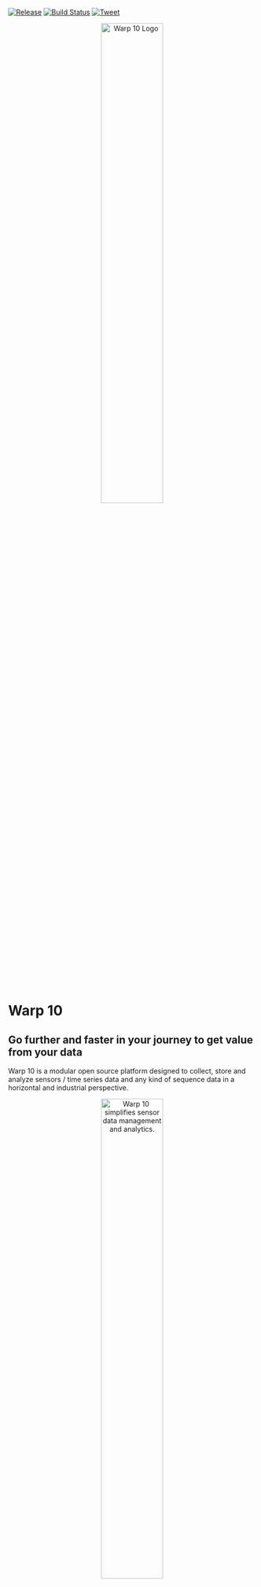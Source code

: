 [![Release](https://img.shields.io/github/v/release/senx/warp10-platform)](https://github.com/senx/warp10-platform/releases/latest)
[![Build Status](https://app.travis-ci.com/senx/warp10-platform.svg?branch=master)](https://app.travis-ci.com/senx/warp10-platform)
[![Tweet](https://img.shields.io/twitter/url/http/shields.io.svg?style=social)](https://twitter.com/intent/tweet?text=Get%20The%20Most%20Advanced%20Time%20Series%20Platform&url=https://warp10.io/download&via=warp10io&hashtags=tsdb,database,timeseries,opensource)

<p align="center"><a href="https://warp10.io" title="Warp 10 Platform"><img src="https://warp10.io/assets/img/warp10_bySenx_dark.png" alt="Warp 10 Logo" width="50%"></a></p>

# Warp 10
## Go further and faster in your journey to get value from your data

Warp 10 is a modular open source platform designed to collect, store and analyze sensors / time series data and any kind of sequence data in a horizontal and industrial perspective.

<p align="center"><a href="https://youtu.be/-5dAB7-dHaQ"><img src="https://warp10.io/assets/img/thumbnail_warp10_video.jpg" alt="Warp 10 simplifies sensor data management and analytics." width="50%"></a></p>

## Warp 10 simplifies data management and analytics
Shaped for the Internet of Things (IoT) with a flexible data model, Warp 10 provides a unique and powerful framework to simplify your processes from data collection to analysis and visualization, with the support of geolocated data in its core model (called Geo Time Series).

Geo Time Series extend the notion of Time Series by merging the sequence of sensor readings with the sequence of sensor locations. If your data have no location information, Warp 10 will handle them as regular Time Series.

Warp 10 offers both a Time Series Database and a powerful analysis environment that can be used together or independently.

## Features

The Warp 10 Platform provides a rich set of features to simplify your work on sensor data:
* **A powerful Analytics Engine** with [WarpLib](https://www.warp10.io/doc/reference), a library dedicated to time series data analysis with more than 1000 functions and extension capabilities to perform data analysis, from the simplest to the most advanced. Use the Analytics Engine integrated in the Warp 10 platform or as an external library in your tools.
* **Warp 10 Storage Engine**, our collection and storage layer, a Geo Time Series Database
* **The Edge version**, to implement Warp 10 on any machine technical system or device by adjunction of additional board or box thanks to a wide range of connectors.
* [**WarpScript**](https://www.warp10.io/content/03_Documentation/04_WarpScript), a language specifically designed for analytics of time series data. It is one of the pillars of the analytics layer of the Warp 10 Platform
* [**FLoWS**](https://www.warp10.io/content/03_Documentation/04_FLoWS), an alternative to WarpScript for users discovering the Warp 10 Platform. It is meant to be easy to learn, look familiar to users of other programming languages, and enable time series analysis by leveraging the whole of WarpLib.
* **Plasma and Mobius**, streaming engines allowing to cascade the Warp 10 Platform with Complex Event Processing solutions and to build dynamic dashboards
* **Runner**, a system for scheduling WarpScript program executions on the server side
* [**Sensision**](https://github.com/senx/sensision), a framework for exposing metrics and pushing them into Warp 10
* **Standalone version** running on a [Raspberry Pi](https://blog.senx.io/warp-10-raspberry-bench-for-industrial-iot/) as well as on a beefy server, with no external dependencies
* Replication and sharding of standalone instances using the **Datalog mechanism**
* **Distributed version**, based on Hadoop HBase for the most demanding environments
* Integration with [Pig](https://github.com/senx/warp10-pig), [Spark](https://github.com/senx/warp10-spark2), [Flink](https://github.com/senx/warp10-flink), [NiFi](https://github.com/senx/nifi-warp10-processor), [Kafka Streams](https://github.com/senx/warp10-plugin-kstreams) and [Storm](https://github.com/senx/warp10-storm) for batch and streaming analysis.
* An easy integration into a **large ecosystem** of existing tools, such as Jupyter, Python, HTTP, Json, NodeRed, R, Zeppelin, Tableau, Pytorch, MQTT, LevelDB, Avro and more.

A collection of tools that complete the Platform and ease your work on time series data:
* [WarpStudio](https://studio.senx.io/), a web editor, to edit and execute your WarpScript and FLoWS code.
* [WarpFleet](https://warpfleet.senx.io/), the artifact repository, to share your plugins, extensions and macros.
* [Sandbox](https://sandbox.senx.io), a hosted environment for test driving Warp 10 without deploying it.
* [WarpView](https://senx.github.io/warpview/), a collection of charting web components
* [Discovery](https://warp10.io/content/05_Ecosystem/02_Visualization/02_Discovery/00_Overview), a dynamic dashboarding solution with a unique dashboard as code approach.

## Getting started

We strongly recommend you to start with the [getting started](https://www.warp10.io/content/02_Getting_started).
You will learn the basics and the concepts behind Warp 10 step by step.

Learn more by browsing the [documentation](https://www.warp10.io/doc/reference).

To test Warp 10 without installing it, try the [free sandbox](https://sandbox.senx.io/) where you can get your hands on in no time.



## Help & Community

The team has put lots of efforts into the [documentation](https://www.warp10.io/doc/reference) of the Warp 10 Platform, there are still some areas which may need improving, so we count on you to raise the overall quality.

We understand that discovering all the features of the Warp 10 Platform at once can be intimidating, that’s why you have several options to find answers to your questions:
* Explore the [blog](https://blog.senx.io/) and especially the Tutorials and Thinking in WarpScript categories
* Explore the [tutorials](https://www.warp10.io/content/04_Tutorials) on [warp10.io](https://www.warp10.io/)
* Follow us on [Twitter](https://twitter.com/warp10io)
* Join the [Lounge](https://lounge.warp10.io/), the Warp 10 community on Slack
* Subscribe to the [Google Group](https://groups.google.com/forum/#!forum/warp10-users)
* Ask your question on StackOverflow using [warp10](https://stackoverflow.com/search?q=warp10) and [warpscript](https://stackoverflow.com/search?q=warpscript) tags
* Get informed of the last news of the Platform thanks to the [newsletter](https://senx.us19.list-manage.com/subscribe/post?u=322486758928f239c3698c600&id=bc195bb85c)

Our goal is to build a large community of users to move our platform into territories we haven't explored yet and to make Warp 10 and WarpScript the standards for sensor data and the IoT.

## Contributing to the Warp 10 Platform

Open source software is built by people like you, who spend their free time creating things the rest of the community can use.

You want to contribute to Warp 10? We encourage you to read the [contributing page](https://www.warp10.io/content/06_Community/02_Contributing) before.


## Commercial Support

Should you need commercial support for your projects, [SenX](https://senx.io/) offers support plans which will give you access to the core team developing the platform.

Don't hesitate to contact us at [sales@senx.io](mailto:sales@senx.io) for all your inquiries.

#### Trademarks

Warp 10, WarpScript, WarpFleet, Geo Time Series and SenX are trademarks of SenX S.A.S.
